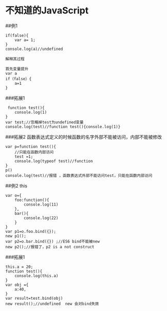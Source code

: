 # 不知道的JavaScript
##例1
```
if(false){
    var a= 1;
}
console.log(a)//undefined

解释其过程

首先变量提升
var a
if（false）{
	a=1
}
```
###拓展1
```
 function test(){
    console.log(1)
}
var test;//忽略掉test为undefined变量
console.log(test)//function test(){console.log(1)}
```
###拓展2 函数表达式定义的时候函数的名字外部不能被访问，内部不能被修改
```
var p=function test(){
    //只能在函数内部访问
    test =1;
    console.log(typeof test)//function
}
p()
console.log(test)//报错 ，函数表达式外部不能访问test，只能在函数内部访问
```
##例2 this

```
var o={
    foo:function(){
        console.log(11)
    },
    bar(){
        console.log(22)
    }
}
var p1=o.foo.bind({});
new p1();
var p2=o.bar.bind({}) ;//ES6 bind不能被new
new p2();//报错了，p2 is a not construct 
```
###拓展1
```
this.a = 20;
function test(){
    console.log(this.a)
}
var obj ={
    a:40,
}
var result=test.bind(obj)
new result();//undefined  new 会对bind失效

```






